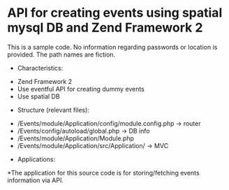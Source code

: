 # API for creating events using spatial mysql DB and Zend Framework 2

This is a sample code. No information regarding passwords or location is provided. The path names are fiction.

- Characteristics:

* Zend Framework 2
* Use eventful API for creating dummy events
* Use spatial DB

- Structure (relevant files):

* /Events/module/Application/config/module.config.php -> router
* /Events/config/autoload/global.php -> DB info
* /Events/module/Application/Module.php
* /Events/module/Application/src/Application/ -> MVC


- Applications:

*The application for this source code is for storing/fetching events information via API.
